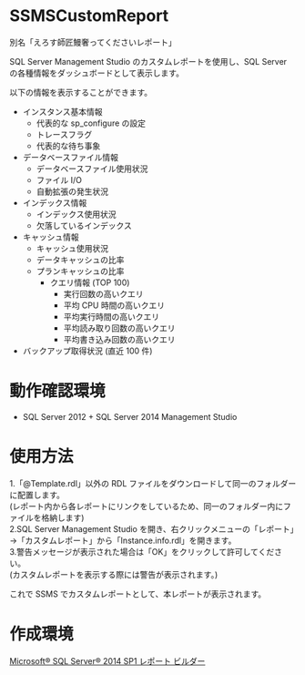 # SSMSCustomReport
別名「えろす師匠鰻奢ってくださいレポート」

SQL Server Management Studio のカスタムレポートを使用し、SQL Server の各種情報をダッシュボードとして表示します。

以下の情報を表示することができます。
- インスタンス基本情報
  - 代表的な sp_configure の設定
  - トレースフラグ
  - 代表的な待ち事象
- データベースファイル情報
  - データベースファイル使用状況
  - ファイル I/O
  - 自動拡張の発生状況
- インデックス情報
  - インデックス使用状況
  - 欠落しているインデックス
- キャッシュ情報
  - キャッシュ使用状況
  - データキャッシュの比率
  - プランキャッシュの比率
    - クエリ情報 (TOP 100)
      - 実行回数の高いクエリ
      - 平均 CPU 時間の高いクエリ
      - 平均実行時間の高いクエリ
      - 平均読み取り回数の高いクエリ
      - 平均書き込み回数の高いクエリ
- バックアップ取得状況 (直近 100 件)

# 動作確認環境
- SQL Server 2012 + SQL Server 2014 Management Studio

# 使用方法
1.「@Template.rdl」以外の RDL ファイルをダウンロードして同一のフォルダーに配置します。  
(レポート内から各レポートにリンクをしているため、同一のフォルダー内にファイルを格納します)  
2.SQL Server Management Studio を開き、右クリックメニューの「レポート」→「カスタムレポート」から「Instance.info.rdl」を開きます。  
3.警告メッセージが表示された場合は「OK」をクリックして許可してください。  
(カスタムレポートを表示する際には警告が表示されます。)  

これで SSMS でカスタムレポートとして、本レポートが表示されます。

# 作成環境
[Microsoft® SQL Server® 2014 SP1 レポート ビルダー ](http://www.microsoft.com/ja-jp/download/details.aspx?id=46695) 
